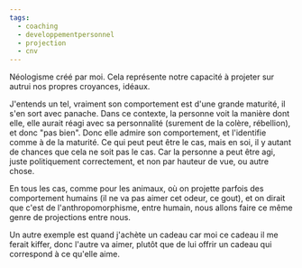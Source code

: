 ```yaml
---
tags:
  - coaching
  - developpementpersonnel
  - projection
  - cnv
---
```

Néologisme créé par moi.
Cela représente notre capacité  à projeter sur autrui nos propres croyances, idéaux.

J'entends un tel, vraiment son comportement est d'une grande maturité, il s'en sort avec panache. Dans ce contexte, la personne voit la manière dont elle, elle aurait réagi avec sa personnalité (surement de la colère, rébellion), et donc "pas bien". Donc elle admire son comportement, et l'identifie comme à de la maturité. Ce qui peut peut être le cas, mais en soi, il y autant de chances que cela ne soit pas le cas. Car la personne a peut être agi, juste politiquement correctement, et non par hauteur de vue, ou autre chose.

En tous les cas, comme pour les animaux, où on projette parfois des comportement humains (il ne va pas aimer cet odeur, ce gout), et on dirait que c'est de l'anthropomorphisme, entre humain, nous allons faire ce même genre de projections entre nous.

Un autre exemple est quand j'achète un cadeau car moi ce cadeau il me ferait kiffer, donc l'autre va aimer, plutôt que de lui offrir un cadeau qui correspond à ce qu'elle aime.


